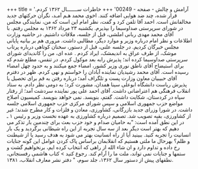 +++
title = 'آرامش و چالش - صفحه - 00249'
+++
خاطرات ســـــــال ۱۳۶۲ کردم. قرار شده، چند ضد هوایی اضافه کنند. اخوی محمد هـم آمـد، نگران حرکتهای جدید مخالفانش است. احمد آقا تلفن کرد و گفت، نظر امام این است که من، نمایندگی مجلس در شورای سرپرستی صداوسیما را بپذیرم. یکشنبه ۲۳ مرداد ۱۳۶۲ به مجلس رفتم. با آقای محمد مهدی ربانی املشی، قبل از جلسه، ملاقات داشتیم. در حاشیه وزارت اطلاعات و نظر امام درباره وزیر و موارد دیگر، مطالبی داشت. مروری هم بر بیانیه پایانی مجلس خبرگان کردیم. در جلسه علنی، قبل از دستور، سخنان کوتاهی درباره پرتاب موشک، از طرف عراق به اندیمشک، ایراد کردم . عده ای، من را کاندیدای شورای سرپرستی صداوسیما کرده اند؛ پذیرش رابه بعد موکول کردم. در تنفس، مطلع شدم که برای استیضاح آقای ناطق نوری وزیر کشور، امضاء جمع میکنند و به حدود چهل امضاء رسیده است. آقای محمد رشیدیان نماینده آبادان را خواستم و نهی کردم. ظهر در دفترم آقای حبیبیان معاون وزارت پست و تلگراف آمد؛ درباره رفتن به قم برای تحصیل یا پذیرش ریاست دانشگاه ابوعلی سینا همدان، مشورت کرد؛ به دومی نظر دادم. به ستاد انقلاب فرهنگی هم اعتراضاتی داشت. آقای احمد علی پور نماینده سردشت آمد؛ از رفتار سپاه در کردستان، شکایت داشت. گفتم، بنویسد. نمی خواهد بنویسد. کمیسیون اصلاح مواضع حزب جمهوری اسلامی و سپس شورای مرکزی حزب جمهوری اسلامی جلسه داشت. در شورا وزرای جدید بازرگانی، کشاورزی، معادن و فلزات و کار مطرح شدند؛ غیر از کشاورزی، بقیه تصویب شد. تصمیم درباره کشاورزی به عهده نخست وزیر و رئیس ۱ ـ در این نطق آمده است: "به حامیان صدام و خود حزب بعث برای چندمین بار تذکر می دهیم که بهتر است دیگر بعد از سه سال تجربه از این راه شیطانی برگردید و یک بار انسانیت را تجربه کنید. ببینید آیا از راه انسانیت بهتر می شود به هدف رسید یا از شیطنت و ظلم؟ بهرحال ما ملتی هستیم که انقلابمان براساس پاک کردن عوامل این گونه جنایات رخ داده و تداوم دارد و ان شاء الله از راهی که انتخاب کرده ایم، برنخواهیم گشت و ستمها و جنایات نمی تواند، ملت ما را آرام کند. رجوع کنید > کتاب هاشمی رفسنجانی، نطقهای پیش از دستور سال ۱۳۶۲، جلد سوم، " دفتر نشر معارف انقلاب، ۱۳۸۱.
